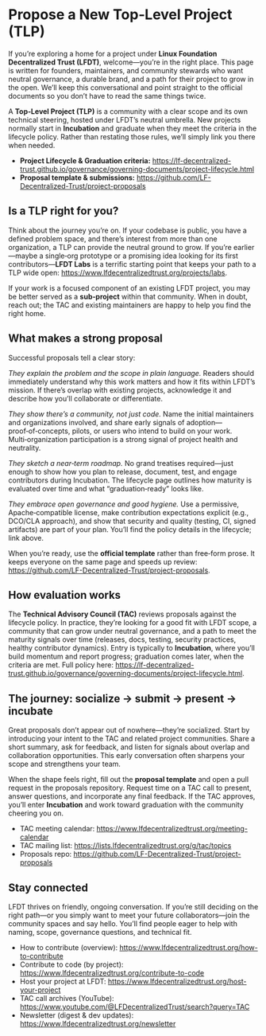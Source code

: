 [//]: # (SPDX-License-Identifier: CC-BY-4.0)

# Propose a New Top‑Level Project (TLP)

If you’re exploring a home for a project under **Linux Foundation Decentralized Trust (LFDT)**, welcome—you’re in the right place. This page is written for founders, maintainers, and community stewards who want neutral governance, a durable brand, and a path for their project to grow in the open. We’ll keep this conversational and point straight to the official documents so you don’t have to read the same things twice.

A **Top‑Level Project (TLP)** is a community with a clear scope and its own technical steering, hosted under LFDT’s neutral umbrella. New projects normally start in **Incubation** and graduate when they meet the criteria in the lifecycle policy. Rather than restating those rules, we’ll simply link you there when needed.

- **Project Lifecycle & Graduation criteria:** <https://lf-decentralized-trust.github.io/governance/governing-documents/project-lifecycle.html>
- **Proposal template & submissions:** <https://github.com/LF-Decentralized-Trust/project-proposals>

## Is a TLP right for you?

Think about the journey you’re on. If your codebase is public, you have a defined problem space, and there’s interest from more than one organization, a TLP can provide the neutral ground to grow. If you’re earlier—maybe a single‑org prototype or a promising idea looking for its first contributors—**LFDT Labs** is a terrific starting point that keeps your path to a TLP wide open: <https://www.lfdecentralizedtrust.org/projects/labs>.

If your work is a focused component of an existing LFDT project, you may be better served as a **sub‑project** within that community. When in doubt, reach out; the TAC and existing maintainers are happy to help you find the right home.

## What makes a strong proposal

Successful proposals tell a clear story:

*They explain the problem and the scope in plain language.* Readers should immediately understand why this work matters and how it fits within LFDT’s mission. If there’s overlap with existing projects, acknowledge it and describe how you’ll collaborate or differentiate.

*They show there’s a community, not just code.* Name the initial maintainers and organizations involved, and share early signals of adoption—proof‑of‑concepts, pilots, or users who intend to build on your work. Multi‑organization participation is a strong signal of project health and neutrality.

*They sketch a near‑term roadmap.* No grand treatises required—just enough to show how you plan to release, document, test, and engage contributors during Incubation. The lifecycle page outlines how maturity is evaluated over time and what “graduation‑ready” looks like.

*They embrace open governance and good hygiene.* Use a permissive, Apache‑compatible license, make contribution expectations explicit (e.g., DCO/CLA approach), and show that security and quality (testing, CI, signed artifacts) are part of your plan. You’ll find the policy details in the lifecycle; link above.

When you’re ready, use the **official template** rather than free‑form prose. It keeps everyone on the same page and speeds up review: <https://github.com/LF-Decentralized-Trust/project-proposals>.

## How evaluation works

The **Technical Advisory Council (TAC)** reviews proposals against the lifecycle policy. In practice, they’re looking for a good fit with LFDT scope, a community that can grow under neutral governance, and a path to meet the maturity signals over time (releases, docs, testing, security practices, healthy contributor dynamics). Entry is typically to **Incubation**, where you’ll build momentum and report progress; graduation comes later, when the criteria are met. Full policy here: <https://lf-decentralized-trust.github.io/governance/governing-documents/project-lifecycle.html>.

## The journey: socialize → submit → present → incubate

Great proposals don’t appear out of nowhere—they’re socialized. Start by introducing your intent to the TAC and related project communities. Share a short summary, ask for feedback, and listen for signals about overlap and collaboration opportunities. This early conversation often sharpens your scope and strengthens your team.

When the shape feels right, fill out the **proposal template** and open a pull request in the proposals repository. Request time on a TAC call to present, answer questions, and incorporate any final feedback. If the TAC approves, you’ll enter **Incubation** and work toward graduation with the community cheering you on.

- TAC meeting calendar: <https://www.lfdecentralizedtrust.org/meeting-calendar>
- TAC mailing list: <https://lists.lfdecentralizedtrust.org/g/tac/topics>
- Proposals repo: <https://github.com/LF-Decentralized-Trust/project-proposals>

## Stay connected

LFDT thrives on friendly, ongoing conversation. If you’re still deciding on the right path—or you simply want to meet your future collaborators—join the community spaces and say hello. You’ll find people eager to help with naming, scope, governance questions, and technical fit.

- How to contribute (overview): <https://www.lfdecentralizedtrust.org/how-to-contribute>
- Contribute to code (by project): <https://www.lfdecentralizedtrust.org/contribute-to-code>
- Host your project at LFDT: <https://www.lfdecentralizedtrust.org/host-your-project>
- TAC call archives (YouTube): <https://www.youtube.com/@LFDecentralizedTrust/search?query=TAC>
- Newsletter (digest & dev updates): <https://www.lfdecentralizedtrust.org/newsletter>

